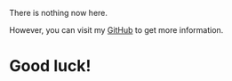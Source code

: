 

There is nothing now here.

However, you can visit my [GitHub](https://github.com/carroTsai) to get more information.

# Good luck!

